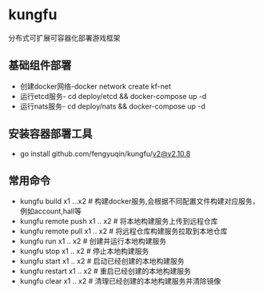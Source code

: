 # kungfu

分布式可扩展可容器化部署游戏框架

## 基础组件部署
- 创建docker网络-docker network create kf-net
- 运行etcd服务- cd deploy/etcd && docker-compose up -d
- 运行nats服务- cd deploy/nats && docker-compose up -d

## 安装容器部署工具 
- go install github.com/fengyuqin/kungfu/v2@v2.10.8

## 常用命令
- kungfu build x1 ...x2  # 构建docker服务,会根据不同配置文件构建对应服务，例如account,hall等
- kungfu remote push x1 .. x2 # 将本地构建服务上传到远程仓库
- kungfu remote pull x1 .. x2 # 将远程仓库构建服务拉取到本地仓库
- kungfu run x1 .. x2 # 创建并运行本地构建服务
- kungfu stop x1 .. x2 # 停止本地构建服务
- kungfu start x1 .. x2 # 启动已经创建的本地构建服务
- kungfu restart x1 .. x2 # 重启已经创建的本地构建服务
- kungfu clear x1 .. x2 # 清理已经创建的本地构建服务并清除镜像